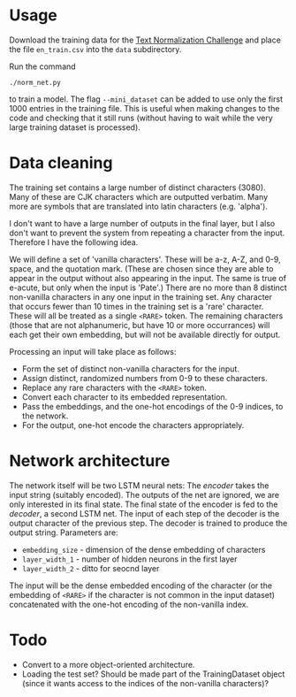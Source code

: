# Usage

Download the training data for the [Text Normalization Challenge](https://www.kaggle.com/c/text-normalization-challenge-english-language) and place the file `en_train.csv` into the `data` subdirectory.

Run the command
```
./norm_net.py
```
to train a model.
The flag `--mini_dataset` can be added to use only the first 1000 entries in the training file.
This is useful when making changes to the code and checking that it still runs (without having to wait while the very large training dataset is processed).

# Data cleaning

The training set contains a large number of distinct characters (3080).
Many of these are CJK characters which are outputted verbatim.
Many more are symbols that are translated into latin characters (e.g. 'alpha').

I don't want to have a large number of outputs in the final layer, but I also
don't want to prevent the system from repeating a character from the input.
Therefore I have the following idea.

We will define a set of 'vanilla characters'. These will be a-z, A-Z, and 0-9, space, and the quotation mark.
(These are chosen since they are able to appear in the output without also appearing in the input.
The same is true of e-acute, but only when the input is 'Pate'.)
There are no more than 8 distinct non-vanilla characters in any one input in the training set.
Any character that occurs fewer than 10 times in the training set is a 'rare' character.
These will all be treated as a single `<RARE>` token.
The remaining characters (those that are not alphanumeric, but have 10 or more occurrances)
will each get their own embedding, but will not be available directly for output.

Processing an input will take place as follows:
* Form the set of distinct non-vanilla characters for the input.
* Assign distinct, randomized numbers from 0-9 to these characters.
* Replace any rare characters with the `<RARE>` token.
* Convert each character to its embedded representation.
* Pass the embeddings, and the one-hot encodings of the 0-9 indices, to the network.
* For the output, one-hot encode the characters appropriately.

# Network architecture

The network itself will be two LSTM neural nets:
The *encoder* takes the input string (suitably encoded). The outputs of the net are ignored, we are only interested in its final state.
The final state of the encoder is fed to the *decoder*, a second LSTM net. The input of each step of the decoder is the output character of the previous step.
The decoder is trained to produce the output string.
Parameters are:
* `embedding_size` - dimension of the dense embedding of characters
* `layer_width_1` - number of hidden neurons in the first layer
* `layer_width_2` - ditto for seocnd layer

The input will be the dense embedded encoding of the character (or the embedding of `<RARE>` if the character is not common in the input dataset) concatenated with the one-hot encoding of the non-vanilla index.

# Todo

* Convert to a more object-oriented architecture.
* Loading the test set? Should be made part of the TrainingDataset object (since it wants access to
  the indices of the non-vanilla characters)?
